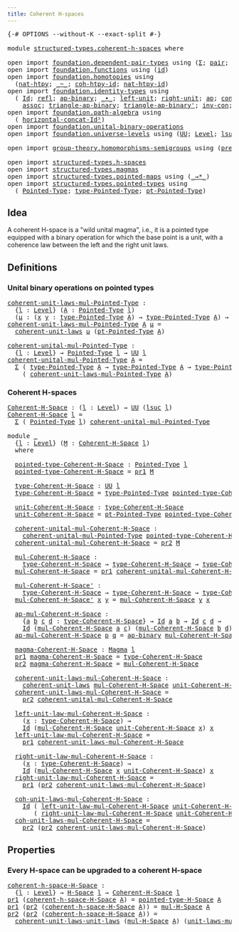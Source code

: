 ```yaml
---
title: Coherent H-spaces
---
```


<pre class="Agda"><a id="43" class="Symbol">{-#</a> <a id="47" class="Keyword">OPTIONS</a> <a id="55" class="Pragma">--without-K</a> <a id="67" class="Pragma">--exact-split</a> <a id="81" class="Symbol">#-}</a>

<a id="86" class="Keyword">module</a> <a id="93" href="structured-types.coherent-h-spaces.html" class="Module">structured-types.coherent-h-spaces</a> <a id="128" class="Keyword">where</a>

<a id="135" class="Keyword">open</a> <a id="140" class="Keyword">import</a> <a id="147" href="foundation.dependent-pair-types.html" class="Module">foundation.dependent-pair-types</a> <a id="179" class="Keyword">using</a> <a id="185" class="Symbol">(</a><a id="186" href="foundation-core.dependent-pair-types.html#502" class="Record">Σ</a><a id="187" class="Symbol">;</a> <a id="189" href="foundation-core.dependent-pair-types.html#575" class="InductiveConstructor">pair</a><a id="193" class="Symbol">;</a> <a id="195" href="foundation-core.dependent-pair-types.html#592" class="Field">pr1</a><a id="198" class="Symbol">;</a> <a id="200" href="foundation-core.dependent-pair-types.html#604" class="Field">pr2</a><a id="203" class="Symbol">)</a>
<a id="205" class="Keyword">open</a> <a id="210" class="Keyword">import</a> <a id="217" href="foundation.functions.html" class="Module">foundation.functions</a> <a id="238" class="Keyword">using</a> <a id="244" class="Symbol">(</a><a id="245" href="foundation-core.functions.html#309" class="Function">id</a><a id="247" class="Symbol">)</a>
<a id="249" class="Keyword">open</a> <a id="254" class="Keyword">import</a> <a id="261" href="foundation.homotopies.html" class="Module">foundation.homotopies</a> <a id="283" class="Keyword">using</a>
  <a id="291" class="Symbol">(</a><a id="292" href="foundation-core.homotopies.html#3508" class="Function">nat-htpy</a><a id="300" class="Symbol">;</a> <a id="302" href="foundation-core.homotopies.html#545" class="Function Operator">_~_</a><a id="305" class="Symbol">;</a> <a id="307" href="foundation-core.homotopies.html#3912" class="Function">coh-htpy-id</a><a id="318" class="Symbol">;</a> <a id="320" href="foundation-core.homotopies.html#3683" class="Function">nat-htpy-id</a><a id="331" class="Symbol">)</a>
<a id="333" class="Keyword">open</a> <a id="338" class="Keyword">import</a> <a id="345" href="foundation.identity-types.html" class="Module">foundation.identity-types</a> <a id="371" class="Keyword">using</a>
  <a id="379" class="Symbol">(</a> <a id="381" href="foundation-core.identity-types.html#1754" class="Datatype">Id</a><a id="383" class="Symbol">;</a> <a id="385" href="foundation-core.identity-types.html#1807" class="InductiveConstructor">refl</a><a id="389" class="Symbol">;</a> <a id="391" href="foundation-core.identity-types.html#7437" class="Function">ap-binary</a><a id="400" class="Symbol">;</a> <a id="402" href="foundation-core.identity-types.html#2412" class="Function Operator">_∙_</a><a id="405" class="Symbol">;</a> <a id="407" href="foundation-core.identity-types.html#2986" class="Function">left-unit</a><a id="416" class="Symbol">;</a> <a id="418" href="foundation-core.identity-types.html#3061" class="Function">right-unit</a><a id="428" class="Symbol">;</a> <a id="430" href="foundation-core.identity-types.html#3990" class="Function">ap</a><a id="432" class="Symbol">;</a> <a id="434" href="foundation-core.identity-types.html#2472" class="Function">concat</a><a id="440" class="Symbol">;</a> <a id="442" href="foundation-core.identity-types.html#2716" class="Function">inv</a><a id="445" class="Symbol">;</a> <a id="447" href="foundation-core.identity-types.html#4153" class="Function">ap-id</a><a id="452" class="Symbol">;</a>
    <a id="458" href="foundation-core.identity-types.html#2861" class="Function">assoc</a><a id="463" class="Symbol">;</a> <a id="465" href="foundation-core.identity-types.html#7626" class="Function">triangle-ap-binary</a><a id="483" class="Symbol">;</a> <a id="485" href="foundation-core.identity-types.html#7870" class="Function">triangle-ap-binary&#39;</a><a id="504" class="Symbol">;</a> <a id="506" href="foundation-core.identity-types.html#4552" class="Function">inv-con</a><a id="513" class="Symbol">;</a> <a id="515" href="foundation-core.identity-types.html#2551" class="Function">concat&#39;</a><a id="522" class="Symbol">)</a>
<a id="524" class="Keyword">open</a> <a id="529" class="Keyword">import</a> <a id="536" href="foundation.path-algebra.html" class="Module">foundation.path-algebra</a> <a id="560" class="Keyword">using</a>
  <a id="568" class="Symbol">(</a> <a id="570" href="foundation.path-algebra.html#4461" class="Function">horizontal-concat-Id²</a><a id="591" class="Symbol">)</a>
<a id="593" class="Keyword">open</a> <a id="598" class="Keyword">import</a> <a id="605" href="foundation.unital-binary-operations.html" class="Module">foundation.unital-binary-operations</a>
<a id="641" class="Keyword">open</a> <a id="646" class="Keyword">import</a> <a id="653" href="foundation.universe-levels.html" class="Module">foundation.universe-levels</a> <a id="680" class="Keyword">using</a> <a id="686" class="Symbol">(</a><a id="687" href="foundation-core.universe-levels.html#222" class="Primitive">UU</a><a id="689" class="Symbol">;</a> <a id="691" href="Agda.Primitive.html#597" class="Postulate">Level</a><a id="696" class="Symbol">;</a> <a id="698" href="Agda.Primitive.html#780" class="Primitive">lsuc</a><a id="702" class="Symbol">;</a> <a id="704" href="Agda.Primitive.html#810" class="Primitive Operator">_⊔_</a><a id="707" class="Symbol">)</a>

<a id="710" class="Keyword">open</a> <a id="715" class="Keyword">import</a> <a id="722" href="group-theory.homomorphisms-semigroups.html" class="Module">group-theory.homomorphisms-semigroups</a> <a id="760" class="Keyword">using</a> <a id="766" class="Symbol">(</a><a id="767" href="group-theory.homomorphisms-semigroups.html#1311" class="Function">preserves-mul</a><a id="780" class="Symbol">)</a>

<a id="783" class="Keyword">open</a> <a id="788" class="Keyword">import</a> <a id="795" href="structured-types.h-spaces.html" class="Module">structured-types.h-spaces</a>
<a id="821" class="Keyword">open</a> <a id="826" class="Keyword">import</a> <a id="833" href="structured-types.magmas.html" class="Module">structured-types.magmas</a>
<a id="857" class="Keyword">open</a> <a id="862" class="Keyword">import</a> <a id="869" href="structured-types.pointed-maps.html" class="Module">structured-types.pointed-maps</a> <a id="899" class="Keyword">using</a> <a id="905" class="Symbol">(</a><a id="906" href="structured-types.pointed-maps.html#967" class="Function Operator">_→*_</a><a id="910" class="Symbol">)</a>
<a id="912" class="Keyword">open</a> <a id="917" class="Keyword">import</a> <a id="924" href="structured-types.pointed-types.html" class="Module">structured-types.pointed-types</a> <a id="955" class="Keyword">using</a>
  <a id="963" class="Symbol">(</a> <a id="965" href="structured-types.pointed-types.html#383" class="Function">Pointed-Type</a><a id="977" class="Symbol">;</a> <a id="979" href="structured-types.pointed-types.html#518" class="Function">type-Pointed-Type</a><a id="996" class="Symbol">;</a> <a id="998" href="structured-types.pointed-types.html#576" class="Function">pt-Pointed-Type</a><a id="1013" class="Symbol">)</a>
</pre>
## Idea

A coherent H-space is a "wild unital magma", i.e., it is a pointed type equipped with a binary operation for which the base point is a unit, with a coherence law between the left and the right unit laws.

## Definitions

### Unital binary operations on pointed types

<pre class="Agda"><a id="coherent-unit-laws-mul-Pointed-Type"></a><a id="1305" href="structured-types.coherent-h-spaces.html#1305" class="Function">coherent-unit-laws-mul-Pointed-Type</a> <a id="1341" class="Symbol">:</a>
  <a id="1345" class="Symbol">{</a><a id="1346" href="structured-types.coherent-h-spaces.html#1346" class="Bound">l</a> <a id="1348" class="Symbol">:</a> <a id="1350" href="Agda.Primitive.html#597" class="Postulate">Level</a><a id="1355" class="Symbol">}</a> <a id="1357" class="Symbol">(</a><a id="1358" href="structured-types.coherent-h-spaces.html#1358" class="Bound">A</a> <a id="1360" class="Symbol">:</a> <a id="1362" href="structured-types.pointed-types.html#383" class="Function">Pointed-Type</a> <a id="1375" href="structured-types.coherent-h-spaces.html#1346" class="Bound">l</a><a id="1376" class="Symbol">)</a>
  <a id="1380" class="Symbol">(</a><a id="1381" href="structured-types.coherent-h-spaces.html#1381" class="Bound">μ</a> <a id="1383" class="Symbol">:</a> <a id="1385" class="Symbol">(</a><a id="1386" href="structured-types.coherent-h-spaces.html#1386" class="Bound">x</a> <a id="1388" href="structured-types.coherent-h-spaces.html#1388" class="Bound">y</a> <a id="1390" class="Symbol">:</a> <a id="1392" href="structured-types.pointed-types.html#518" class="Function">type-Pointed-Type</a> <a id="1410" href="structured-types.coherent-h-spaces.html#1358" class="Bound">A</a><a id="1411" class="Symbol">)</a> <a id="1413" class="Symbol">→</a> <a id="1415" href="structured-types.pointed-types.html#518" class="Function">type-Pointed-Type</a> <a id="1433" href="structured-types.coherent-h-spaces.html#1358" class="Bound">A</a><a id="1434" class="Symbol">)</a> <a id="1436" class="Symbol">→</a> <a id="1438" href="foundation-core.universe-levels.html#222" class="Primitive">UU</a> <a id="1441" href="structured-types.coherent-h-spaces.html#1346" class="Bound">l</a>
<a id="1443" href="structured-types.coherent-h-spaces.html#1305" class="Function">coherent-unit-laws-mul-Pointed-Type</a> <a id="1479" href="structured-types.coherent-h-spaces.html#1479" class="Bound">A</a> <a id="1481" href="structured-types.coherent-h-spaces.html#1481" class="Bound">μ</a> <a id="1483" class="Symbol">=</a>
  <a id="1487" href="foundation.unital-binary-operations.html#1178" class="Function">coherent-unit-laws</a> <a id="1506" href="structured-types.coherent-h-spaces.html#1481" class="Bound">μ</a> <a id="1508" class="Symbol">(</a><a id="1509" href="structured-types.pointed-types.html#576" class="Function">pt-Pointed-Type</a> <a id="1525" href="structured-types.coherent-h-spaces.html#1479" class="Bound">A</a><a id="1526" class="Symbol">)</a>

<a id="coherent-unital-mul-Pointed-Type"></a><a id="1529" href="structured-types.coherent-h-spaces.html#1529" class="Function">coherent-unital-mul-Pointed-Type</a> <a id="1562" class="Symbol">:</a>
  <a id="1566" class="Symbol">{</a><a id="1567" href="structured-types.coherent-h-spaces.html#1567" class="Bound">l</a> <a id="1569" class="Symbol">:</a> <a id="1571" href="Agda.Primitive.html#597" class="Postulate">Level</a><a id="1576" class="Symbol">}</a> <a id="1578" class="Symbol">→</a> <a id="1580" href="structured-types.pointed-types.html#383" class="Function">Pointed-Type</a> <a id="1593" href="structured-types.coherent-h-spaces.html#1567" class="Bound">l</a> <a id="1595" class="Symbol">→</a> <a id="1597" href="foundation-core.universe-levels.html#222" class="Primitive">UU</a> <a id="1600" href="structured-types.coherent-h-spaces.html#1567" class="Bound">l</a>
<a id="1602" href="structured-types.coherent-h-spaces.html#1529" class="Function">coherent-unital-mul-Pointed-Type</a> <a id="1635" href="structured-types.coherent-h-spaces.html#1635" class="Bound">A</a> <a id="1637" class="Symbol">=</a>
  <a id="1641" href="foundation-core.dependent-pair-types.html#502" class="Record">Σ</a> <a id="1643" class="Symbol">(</a> <a id="1645" href="structured-types.pointed-types.html#518" class="Function">type-Pointed-Type</a> <a id="1663" href="structured-types.coherent-h-spaces.html#1635" class="Bound">A</a> <a id="1665" class="Symbol">→</a> <a id="1667" href="structured-types.pointed-types.html#518" class="Function">type-Pointed-Type</a> <a id="1685" href="structured-types.coherent-h-spaces.html#1635" class="Bound">A</a> <a id="1687" class="Symbol">→</a> <a id="1689" href="structured-types.pointed-types.html#518" class="Function">type-Pointed-Type</a> <a id="1707" href="structured-types.coherent-h-spaces.html#1635" class="Bound">A</a><a id="1708" class="Symbol">)</a>
    <a id="1714" class="Symbol">(</a> <a id="1716" href="structured-types.coherent-h-spaces.html#1305" class="Function">coherent-unit-laws-mul-Pointed-Type</a> <a id="1752" href="structured-types.coherent-h-spaces.html#1635" class="Bound">A</a><a id="1753" class="Symbol">)</a>
</pre>
### Coherent H-spaces

<pre class="Agda"><a id="Coherent-H-Space"></a><a id="1791" href="structured-types.coherent-h-spaces.html#1791" class="Function">Coherent-H-Space</a> <a id="1808" class="Symbol">:</a> <a id="1810" class="Symbol">(</a><a id="1811" href="structured-types.coherent-h-spaces.html#1811" class="Bound">l</a> <a id="1813" class="Symbol">:</a> <a id="1815" href="Agda.Primitive.html#597" class="Postulate">Level</a><a id="1820" class="Symbol">)</a> <a id="1822" class="Symbol">→</a> <a id="1824" href="foundation-core.universe-levels.html#222" class="Primitive">UU</a> <a id="1827" class="Symbol">(</a><a id="1828" href="Agda.Primitive.html#780" class="Primitive">lsuc</a> <a id="1833" href="structured-types.coherent-h-spaces.html#1811" class="Bound">l</a><a id="1834" class="Symbol">)</a>
<a id="1836" href="structured-types.coherent-h-spaces.html#1791" class="Function">Coherent-H-Space</a> <a id="1853" href="structured-types.coherent-h-spaces.html#1853" class="Bound">l</a> <a id="1855" class="Symbol">=</a>
  <a id="1859" href="foundation-core.dependent-pair-types.html#502" class="Record">Σ</a> <a id="1861" class="Symbol">(</a> <a id="1863" href="structured-types.pointed-types.html#383" class="Function">Pointed-Type</a> <a id="1876" href="structured-types.coherent-h-spaces.html#1853" class="Bound">l</a><a id="1877" class="Symbol">)</a> <a id="1879" href="structured-types.coherent-h-spaces.html#1529" class="Function">coherent-unital-mul-Pointed-Type</a>

<a id="1913" class="Keyword">module</a> <a id="1920" href="structured-types.coherent-h-spaces.html#1920" class="Module">_</a>
  <a id="1924" class="Symbol">{</a><a id="1925" href="structured-types.coherent-h-spaces.html#1925" class="Bound">l</a> <a id="1927" class="Symbol">:</a> <a id="1929" href="Agda.Primitive.html#597" class="Postulate">Level</a><a id="1934" class="Symbol">}</a> <a id="1936" class="Symbol">(</a><a id="1937" href="structured-types.coherent-h-spaces.html#1937" class="Bound">M</a> <a id="1939" class="Symbol">:</a> <a id="1941" href="structured-types.coherent-h-spaces.html#1791" class="Function">Coherent-H-Space</a> <a id="1958" href="structured-types.coherent-h-spaces.html#1925" class="Bound">l</a><a id="1959" class="Symbol">)</a>
  <a id="1963" class="Keyword">where</a>

  <a id="1972" href="structured-types.coherent-h-spaces.html#1972" class="Function">pointed-type-Coherent-H-Space</a> <a id="2002" class="Symbol">:</a> <a id="2004" href="structured-types.pointed-types.html#383" class="Function">Pointed-Type</a> <a id="2017" href="structured-types.coherent-h-spaces.html#1925" class="Bound">l</a>
  <a id="2021" href="structured-types.coherent-h-spaces.html#1972" class="Function">pointed-type-Coherent-H-Space</a> <a id="2051" class="Symbol">=</a> <a id="2053" href="foundation-core.dependent-pair-types.html#592" class="Field">pr1</a> <a id="2057" href="structured-types.coherent-h-spaces.html#1937" class="Bound">M</a>
  
  <a id="2064" href="structured-types.coherent-h-spaces.html#2064" class="Function">type-Coherent-H-Space</a> <a id="2086" class="Symbol">:</a> <a id="2088" href="foundation-core.universe-levels.html#222" class="Primitive">UU</a> <a id="2091" href="structured-types.coherent-h-spaces.html#1925" class="Bound">l</a>
  <a id="2095" href="structured-types.coherent-h-spaces.html#2064" class="Function">type-Coherent-H-Space</a> <a id="2117" class="Symbol">=</a> <a id="2119" href="structured-types.pointed-types.html#518" class="Function">type-Pointed-Type</a> <a id="2137" href="structured-types.coherent-h-spaces.html#1972" class="Function">pointed-type-Coherent-H-Space</a>

  <a id="2170" href="structured-types.coherent-h-spaces.html#2170" class="Function">unit-Coherent-H-Space</a> <a id="2192" class="Symbol">:</a> <a id="2194" href="structured-types.coherent-h-spaces.html#2064" class="Function">type-Coherent-H-Space</a>
  <a id="2218" href="structured-types.coherent-h-spaces.html#2170" class="Function">unit-Coherent-H-Space</a> <a id="2240" class="Symbol">=</a> <a id="2242" href="structured-types.pointed-types.html#576" class="Function">pt-Pointed-Type</a> <a id="2258" href="structured-types.coherent-h-spaces.html#1972" class="Function">pointed-type-Coherent-H-Space</a>

  <a id="2291" href="structured-types.coherent-h-spaces.html#2291" class="Function">coherent-unital-mul-Coherent-H-Space</a> <a id="2328" class="Symbol">:</a>
    <a id="2334" href="structured-types.coherent-h-spaces.html#1529" class="Function">coherent-unital-mul-Pointed-Type</a> <a id="2367" href="structured-types.coherent-h-spaces.html#1972" class="Function">pointed-type-Coherent-H-Space</a>
  <a id="2399" href="structured-types.coherent-h-spaces.html#2291" class="Function">coherent-unital-mul-Coherent-H-Space</a> <a id="2436" class="Symbol">=</a> <a id="2438" href="foundation-core.dependent-pair-types.html#604" class="Field">pr2</a> <a id="2442" href="structured-types.coherent-h-spaces.html#1937" class="Bound">M</a>

  <a id="2447" href="structured-types.coherent-h-spaces.html#2447" class="Function">mul-Coherent-H-Space</a> <a id="2468" class="Symbol">:</a>
    <a id="2474" href="structured-types.coherent-h-spaces.html#2064" class="Function">type-Coherent-H-Space</a> <a id="2496" class="Symbol">→</a> <a id="2498" href="structured-types.coherent-h-spaces.html#2064" class="Function">type-Coherent-H-Space</a> <a id="2520" class="Symbol">→</a> <a id="2522" href="structured-types.coherent-h-spaces.html#2064" class="Function">type-Coherent-H-Space</a>
  <a id="2546" href="structured-types.coherent-h-spaces.html#2447" class="Function">mul-Coherent-H-Space</a> <a id="2567" class="Symbol">=</a> <a id="2569" href="foundation-core.dependent-pair-types.html#592" class="Field">pr1</a> <a id="2573" href="structured-types.coherent-h-spaces.html#2291" class="Function">coherent-unital-mul-Coherent-H-Space</a>

  <a id="2613" href="structured-types.coherent-h-spaces.html#2613" class="Function">mul-Coherent-H-Space&#39;</a> <a id="2635" class="Symbol">:</a>
    <a id="2641" href="structured-types.coherent-h-spaces.html#2064" class="Function">type-Coherent-H-Space</a> <a id="2663" class="Symbol">→</a> <a id="2665" href="structured-types.coherent-h-spaces.html#2064" class="Function">type-Coherent-H-Space</a> <a id="2687" class="Symbol">→</a> <a id="2689" href="structured-types.coherent-h-spaces.html#2064" class="Function">type-Coherent-H-Space</a>
  <a id="2713" href="structured-types.coherent-h-spaces.html#2613" class="Function">mul-Coherent-H-Space&#39;</a> <a id="2735" href="structured-types.coherent-h-spaces.html#2735" class="Bound">x</a> <a id="2737" href="structured-types.coherent-h-spaces.html#2737" class="Bound">y</a> <a id="2739" class="Symbol">=</a> <a id="2741" href="structured-types.coherent-h-spaces.html#2447" class="Function">mul-Coherent-H-Space</a> <a id="2762" href="structured-types.coherent-h-spaces.html#2737" class="Bound">y</a> <a id="2764" href="structured-types.coherent-h-spaces.html#2735" class="Bound">x</a>

  <a id="2769" href="structured-types.coherent-h-spaces.html#2769" class="Function">ap-mul-Coherent-H-Space</a> <a id="2793" class="Symbol">:</a>
    <a id="2799" class="Symbol">{</a><a id="2800" href="structured-types.coherent-h-spaces.html#2800" class="Bound">a</a> <a id="2802" href="structured-types.coherent-h-spaces.html#2802" class="Bound">b</a> <a id="2804" href="structured-types.coherent-h-spaces.html#2804" class="Bound">c</a> <a id="2806" href="structured-types.coherent-h-spaces.html#2806" class="Bound">d</a> <a id="2808" class="Symbol">:</a> <a id="2810" href="structured-types.coherent-h-spaces.html#2064" class="Function">type-Coherent-H-Space</a><a id="2831" class="Symbol">}</a> <a id="2833" class="Symbol">→</a> <a id="2835" href="foundation-core.identity-types.html#1754" class="Datatype">Id</a> <a id="2838" href="structured-types.coherent-h-spaces.html#2800" class="Bound">a</a> <a id="2840" href="structured-types.coherent-h-spaces.html#2802" class="Bound">b</a> <a id="2842" class="Symbol">→</a> <a id="2844" href="foundation-core.identity-types.html#1754" class="Datatype">Id</a> <a id="2847" href="structured-types.coherent-h-spaces.html#2804" class="Bound">c</a> <a id="2849" href="structured-types.coherent-h-spaces.html#2806" class="Bound">d</a> <a id="2851" class="Symbol">→</a>
    <a id="2857" href="foundation-core.identity-types.html#1754" class="Datatype">Id</a> <a id="2860" class="Symbol">(</a><a id="2861" href="structured-types.coherent-h-spaces.html#2447" class="Function">mul-Coherent-H-Space</a> <a id="2882" href="structured-types.coherent-h-spaces.html#2800" class="Bound">a</a> <a id="2884" href="structured-types.coherent-h-spaces.html#2804" class="Bound">c</a><a id="2885" class="Symbol">)</a> <a id="2887" class="Symbol">(</a><a id="2888" href="structured-types.coherent-h-spaces.html#2447" class="Function">mul-Coherent-H-Space</a> <a id="2909" href="structured-types.coherent-h-spaces.html#2802" class="Bound">b</a> <a id="2911" href="structured-types.coherent-h-spaces.html#2806" class="Bound">d</a><a id="2912" class="Symbol">)</a>
  <a id="2916" href="structured-types.coherent-h-spaces.html#2769" class="Function">ap-mul-Coherent-H-Space</a> <a id="2940" href="structured-types.coherent-h-spaces.html#2940" class="Bound">p</a> <a id="2942" href="structured-types.coherent-h-spaces.html#2942" class="Bound">q</a> <a id="2944" class="Symbol">=</a> <a id="2946" href="foundation-core.identity-types.html#7437" class="Function">ap-binary</a> <a id="2956" href="structured-types.coherent-h-spaces.html#2447" class="Function">mul-Coherent-H-Space</a> <a id="2977" href="structured-types.coherent-h-spaces.html#2940" class="Bound">p</a> <a id="2979" href="structured-types.coherent-h-spaces.html#2942" class="Bound">q</a>

  <a id="2984" href="structured-types.coherent-h-spaces.html#2984" class="Function">magma-Coherent-H-Space</a> <a id="3007" class="Symbol">:</a> <a id="3009" href="structured-types.magmas.html#810" class="Function">Magma</a> <a id="3015" href="structured-types.coherent-h-spaces.html#1925" class="Bound">l</a>
  <a id="3019" href="foundation-core.dependent-pair-types.html#592" class="Field">pr1</a> <a id="3023" href="structured-types.coherent-h-spaces.html#2984" class="Function">magma-Coherent-H-Space</a> <a id="3046" class="Symbol">=</a> <a id="3048" href="structured-types.coherent-h-spaces.html#2064" class="Function">type-Coherent-H-Space</a>
  <a id="3072" href="foundation-core.dependent-pair-types.html#604" class="Field">pr2</a> <a id="3076" href="structured-types.coherent-h-spaces.html#2984" class="Function">magma-Coherent-H-Space</a> <a id="3099" class="Symbol">=</a> <a id="3101" href="structured-types.coherent-h-spaces.html#2447" class="Function">mul-Coherent-H-Space</a>

  <a id="3125" href="structured-types.coherent-h-spaces.html#3125" class="Function">coherent-unit-laws-mul-Coherent-H-Space</a> <a id="3165" class="Symbol">:</a>
    <a id="3171" href="foundation.unital-binary-operations.html#1178" class="Function">coherent-unit-laws</a> <a id="3190" href="structured-types.coherent-h-spaces.html#2447" class="Function">mul-Coherent-H-Space</a> <a id="3211" href="structured-types.coherent-h-spaces.html#2170" class="Function">unit-Coherent-H-Space</a>
  <a id="3235" href="structured-types.coherent-h-spaces.html#3125" class="Function">coherent-unit-laws-mul-Coherent-H-Space</a> <a id="3275" class="Symbol">=</a>
    <a id="3281" href="foundation-core.dependent-pair-types.html#604" class="Field">pr2</a> <a id="3285" href="structured-types.coherent-h-spaces.html#2291" class="Function">coherent-unital-mul-Coherent-H-Space</a>

  <a id="3325" href="structured-types.coherent-h-spaces.html#3325" class="Function">left-unit-law-mul-Coherent-H-Space</a> <a id="3360" class="Symbol">:</a>
    <a id="3366" class="Symbol">(</a><a id="3367" href="structured-types.coherent-h-spaces.html#3367" class="Bound">x</a> <a id="3369" class="Symbol">:</a> <a id="3371" href="structured-types.coherent-h-spaces.html#2064" class="Function">type-Coherent-H-Space</a><a id="3392" class="Symbol">)</a> <a id="3394" class="Symbol">→</a>
    <a id="3400" href="foundation-core.identity-types.html#1754" class="Datatype">Id</a> <a id="3403" class="Symbol">(</a><a id="3404" href="structured-types.coherent-h-spaces.html#2447" class="Function">mul-Coherent-H-Space</a> <a id="3425" href="structured-types.coherent-h-spaces.html#2170" class="Function">unit-Coherent-H-Space</a> <a id="3447" href="structured-types.coherent-h-spaces.html#3367" class="Bound">x</a><a id="3448" class="Symbol">)</a> <a id="3450" href="structured-types.coherent-h-spaces.html#3367" class="Bound">x</a>
  <a id="3454" href="structured-types.coherent-h-spaces.html#3325" class="Function">left-unit-law-mul-Coherent-H-Space</a> <a id="3489" class="Symbol">=</a>
    <a id="3495" href="foundation-core.dependent-pair-types.html#592" class="Field">pr1</a> <a id="3499" href="structured-types.coherent-h-spaces.html#3125" class="Function">coherent-unit-laws-mul-Coherent-H-Space</a>

  <a id="3542" href="structured-types.coherent-h-spaces.html#3542" class="Function">right-unit-law-mul-Coherent-H-Space</a> <a id="3578" class="Symbol">:</a>
    <a id="3584" class="Symbol">(</a><a id="3585" href="structured-types.coherent-h-spaces.html#3585" class="Bound">x</a> <a id="3587" class="Symbol">:</a> <a id="3589" href="structured-types.coherent-h-spaces.html#2064" class="Function">type-Coherent-H-Space</a><a id="3610" class="Symbol">)</a> <a id="3612" class="Symbol">→</a>
    <a id="3618" href="foundation-core.identity-types.html#1754" class="Datatype">Id</a> <a id="3621" class="Symbol">(</a><a id="3622" href="structured-types.coherent-h-spaces.html#2447" class="Function">mul-Coherent-H-Space</a> <a id="3643" href="structured-types.coherent-h-spaces.html#3585" class="Bound">x</a> <a id="3645" href="structured-types.coherent-h-spaces.html#2170" class="Function">unit-Coherent-H-Space</a><a id="3666" class="Symbol">)</a> <a id="3668" href="structured-types.coherent-h-spaces.html#3585" class="Bound">x</a>
  <a id="3672" href="structured-types.coherent-h-spaces.html#3542" class="Function">right-unit-law-mul-Coherent-H-Space</a> <a id="3708" class="Symbol">=</a>
    <a id="3714" href="foundation-core.dependent-pair-types.html#592" class="Field">pr1</a> <a id="3718" class="Symbol">(</a><a id="3719" href="foundation-core.dependent-pair-types.html#604" class="Field">pr2</a> <a id="3723" href="structured-types.coherent-h-spaces.html#3125" class="Function">coherent-unit-laws-mul-Coherent-H-Space</a><a id="3762" class="Symbol">)</a>

  <a id="3767" href="structured-types.coherent-h-spaces.html#3767" class="Function">coh-unit-laws-mul-Coherent-H-Space</a> <a id="3802" class="Symbol">:</a>
    <a id="3808" href="foundation-core.identity-types.html#1754" class="Datatype">Id</a> <a id="3811" class="Symbol">(</a> <a id="3813" href="structured-types.coherent-h-spaces.html#3325" class="Function">left-unit-law-mul-Coherent-H-Space</a> <a id="3848" href="structured-types.coherent-h-spaces.html#2170" class="Function">unit-Coherent-H-Space</a><a id="3869" class="Symbol">)</a>
       <a id="3878" class="Symbol">(</a> <a id="3880" href="structured-types.coherent-h-spaces.html#3542" class="Function">right-unit-law-mul-Coherent-H-Space</a> <a id="3916" href="structured-types.coherent-h-spaces.html#2170" class="Function">unit-Coherent-H-Space</a><a id="3937" class="Symbol">)</a>
  <a id="3941" href="structured-types.coherent-h-spaces.html#3767" class="Function">coh-unit-laws-mul-Coherent-H-Space</a> <a id="3976" class="Symbol">=</a>
    <a id="3982" href="foundation-core.dependent-pair-types.html#604" class="Field">pr2</a> <a id="3986" class="Symbol">(</a><a id="3987" href="foundation-core.dependent-pair-types.html#604" class="Field">pr2</a> <a id="3991" href="structured-types.coherent-h-spaces.html#3125" class="Function">coherent-unit-laws-mul-Coherent-H-Space</a><a id="4030" class="Symbol">)</a>
</pre>
## Properties

### Every H-space can be upgraded to a coherent H-space

<pre class="Agda"><a id="coherent-h-space-H-Space"></a><a id="4117" href="structured-types.coherent-h-spaces.html#4117" class="Function">coherent-h-space-H-Space</a> <a id="4142" class="Symbol">:</a>
  <a id="4146" class="Symbol">{</a><a id="4147" href="structured-types.coherent-h-spaces.html#4147" class="Bound">l</a> <a id="4149" class="Symbol">:</a> <a id="4151" href="Agda.Primitive.html#597" class="Postulate">Level</a><a id="4156" class="Symbol">}</a> <a id="4158" class="Symbol">→</a> <a id="4160" href="structured-types.h-spaces.html#1373" class="Function">H-Space</a> <a id="4168" href="structured-types.coherent-h-spaces.html#4147" class="Bound">l</a> <a id="4170" class="Symbol">→</a> <a id="4172" href="structured-types.coherent-h-spaces.html#1791" class="Function">Coherent-H-Space</a> <a id="4189" href="structured-types.coherent-h-spaces.html#4147" class="Bound">l</a>
<a id="4191" href="foundation-core.dependent-pair-types.html#592" class="Field">pr1</a> <a id="4195" class="Symbol">(</a><a id="4196" href="structured-types.coherent-h-spaces.html#4117" class="Function">coherent-h-space-H-Space</a> <a id="4221" href="structured-types.coherent-h-spaces.html#4221" class="Bound">A</a><a id="4222" class="Symbol">)</a> <a id="4224" class="Symbol">=</a> <a id="4226" href="structured-types.h-spaces.html#1509" class="Function">pointed-type-H-Space</a> <a id="4247" href="structured-types.coherent-h-spaces.html#4221" class="Bound">A</a>
<a id="4249" href="foundation-core.dependent-pair-types.html#592" class="Field">pr1</a> <a id="4253" class="Symbol">(</a><a id="4254" href="foundation-core.dependent-pair-types.html#604" class="Field">pr2</a> <a id="4258" class="Symbol">(</a><a id="4259" href="structured-types.coherent-h-spaces.html#4117" class="Function">coherent-h-space-H-Space</a> <a id="4284" href="structured-types.coherent-h-spaces.html#4284" class="Bound">A</a><a id="4285" class="Symbol">))</a> <a id="4288" class="Symbol">=</a> <a id="4290" href="structured-types.h-spaces.html#1741" class="Function">mul-H-Space</a> <a id="4302" href="structured-types.coherent-h-spaces.html#4284" class="Bound">A</a>
<a id="4304" href="foundation-core.dependent-pair-types.html#604" class="Field">pr2</a> <a id="4308" class="Symbol">(</a><a id="4309" href="foundation-core.dependent-pair-types.html#604" class="Field">pr2</a> <a id="4313" class="Symbol">(</a><a id="4314" href="structured-types.coherent-h-spaces.html#4117" class="Function">coherent-h-space-H-Space</a> <a id="4339" href="structured-types.coherent-h-spaces.html#4339" class="Bound">A</a><a id="4340" class="Symbol">))</a> <a id="4343" class="Symbol">=</a>
  <a id="4347" href="foundation.unital-binary-operations.html#1799" class="Function">coherent-unit-laws-unit-laws</a> <a id="4376" class="Symbol">(</a><a id="4377" href="structured-types.h-spaces.html#1741" class="Function">mul-H-Space</a> <a id="4389" href="structured-types.coherent-h-spaces.html#4339" class="Bound">A</a><a id="4390" class="Symbol">)</a> <a id="4392" class="Symbol">(</a><a id="4393" href="structured-types.h-spaces.html#1829" class="Function">unit-laws-mul-H-Space</a> <a id="4415" href="structured-types.coherent-h-spaces.html#4339" class="Bound">A</a><a id="4416" class="Symbol">)</a>
</pre>